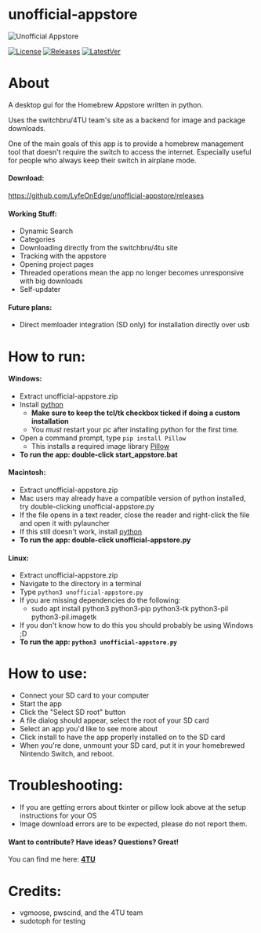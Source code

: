 # unofficial-appstore

![Unofficial Appstore](https://i.imgur.com/QrzIkjk.png)


[![License](https://img.shields.io/badge/License-GPLv3-blue.svg)]() [![Releases](https://img.shields.io/github/downloads/LyfeOnEdge/unofficial-appstore/total.svg)]() [![LatestVer](https://img.shields.io/github/release-pre/LyfeOnEdge/unofficial-appstore.svg)]()

# About
A desktop gui for the Homebrew Appstore written in python.

Uses the switchbru/4TU team's site as a backend for image and package downloads.

One of the main goals of this app is to provide a homebrew management tool that doesn't require the switch to access the internet. Especially useful for people who always keep their switch in airplane mode. 

#### Download:
https://github.com/LyfeOnEdge/unofficial-appstore/releases

#### Working Stuff:
 - Dynamic Search
 - Categories
 - Downloading directly from the switchbru/4tu site
 - Tracking with the appstore
 - Opening project pages
 - Threaded operations mean the app no longer becomes unresponsive with big downloads
 - Self-updater

#### Future plans:
 - Direct memloader integration (SD only) for installation directly over usb 

# How to run:
#### Windows:
- Extract unofficial-appstore.zip
- Install [python](https://www.python.org/downloads/release/python-373/)
    - __Make sure to keep the tcl/tk checkbox ticked if doing a custom installation__
    - You *must* restart your pc after installing python for the first time.
- Open a command prompt, type `pip install Pillow`
    - This installs a required image library [Pillow](https://pypi.org/project/Pillow/2.2.1/)
- __To run the app: double-click start_appstore.bat__

#### Macintosh:
- Extract unofficial-appstore.zip
- Mac users may already have a compatible version of python installed, try double-clicking unofficial-appstore.py
- If the file opens in a text reader, close the reader and right-click the file and open it with pylauncher
- If this still doesn't work, install [python](https://www.python.org/downloads/release/python-373/)
- __To run the app: double-click unofficial-appstore.py__

#### Linux:
- Extract unofficial-appstore.zip
- Navigate to the directory in a terminal
- Type `python3 unofficial-appstore.py`
- If you are missing dependencies do the following:
    - sudo apt install python3 python3-pip python3-tk python3-pil python3-pil.imagetk
- If you don't know how to do this you should probably be using Windows ;D
- __To run the app: `python3 unofficial-appstore.py`__

# How to use:
 - Connect your SD card to your computer
 - Start the app
 - Click the "Select SD root" button
 - A file dialog should appear, select the root of your SD card
 - Select an app you'd like to see more about
 - Click install to have the app properly installed on to the SD card
 - When you're done, unmount your SD card, put it in your homebrewed Nintendo Switch, and reboot.

# Troubleshooting:
 - If you are getting errors about tkinter or pillow look above at the setup instructions for your OS
 - Image download errors are to be expected, please do not report them.


#### Want to contribute? Have ideas? Questions? Great!
You can find me here: 
**[4TU](https://discord.gg/5AnDNr)**

# Credits:
 - vgmoose, pwscind, and the 4TU team
 - sudotoph for testing
